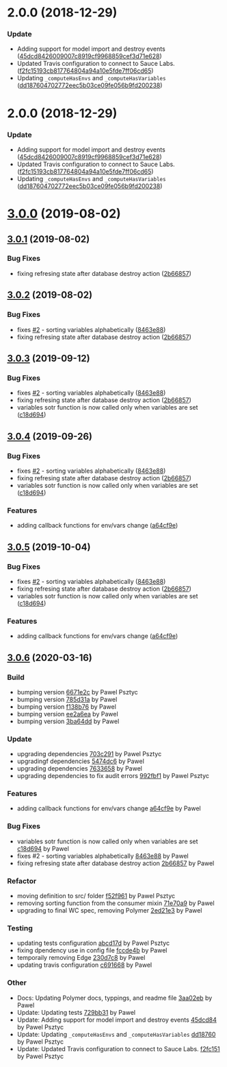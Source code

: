 <a name="2.0.0"></a>
# 2.0.0 (2018-12-29)


### Update

* Adding support for model import and destroy events ([45dcd8426009007c8919cf9968859cef3d71e628](https://github.com/advanced-rest-client/variables-consumer-mixin/commit/45dcd8426009007c8919cf9968859cef3d71e628))
* Updated Travis configuration to connect to Sauce Labs. ([f2fc15193cb817764804a94a10e5fde7ff06cd65](https://github.com/advanced-rest-client/variables-consumer-mixin/commit/f2fc15193cb817764804a94a10e5fde7ff06cd65))
* Updating `_computeHasEnvs` and `_computeHasVariables` ([dd187604702772eec5b03ce09fe056b9fd200238](https://github.com/advanced-rest-client/variables-consumer-mixin/commit/dd187604702772eec5b03ce09fe056b9fd200238))



<a name="2.0.0"></a>
# 2.0.0 (2018-12-29)


### Update

* Adding support for model import and destroy events ([45dcd8426009007c8919cf9968859cef3d71e628](https://github.com/advanced-rest-client/variables-consumer-mixin/commit/45dcd8426009007c8919cf9968859cef3d71e628))
* Updated Travis configuration to connect to Sauce Labs. ([f2fc15193cb817764804a94a10e5fde7ff06cd65](https://github.com/advanced-rest-client/variables-consumer-mixin/commit/f2fc15193cb817764804a94a10e5fde7ff06cd65))
* Updating `_computeHasEnvs` and `_computeHasVariables` ([dd187604702772eec5b03ce09fe056b9fd200238](https://github.com/advanced-rest-client/variables-consumer-mixin/commit/dd187604702772eec5b03ce09fe056b9fd200238))



# [3.0.0](https://github.com/advanced-rest-client/variables-consumer-mixin/compare/2.0.0...3.0.0) (2019-08-02)



## [3.0.1](https://github.com/advanced-rest-client/variables-consumer-mixin/compare/2.0.0...3.0.1) (2019-08-02)


### Bug Fixes

* fixing refresing state after database destroy action ([2b66857](https://github.com/advanced-rest-client/variables-consumer-mixin/commit/2b66857))



## [3.0.2](https://github.com/advanced-rest-client/variables-consumer-mixin/compare/2.0.0...3.0.2) (2019-08-02)


### Bug Fixes

* fixes [#2](https://github.com/advanced-rest-client/variables-consumer-mixin/issues/2) - sorting variables alphabetically ([8463e88](https://github.com/advanced-rest-client/variables-consumer-mixin/commit/8463e88))
* fixing refresing state after database destroy action ([2b66857](https://github.com/advanced-rest-client/variables-consumer-mixin/commit/2b66857))



## [3.0.3](https://github.com/advanced-rest-client/variables-consumer-mixin/compare/2.0.0...3.0.3) (2019-09-12)


### Bug Fixes

* fixes [#2](https://github.com/advanced-rest-client/variables-consumer-mixin/issues/2) - sorting variables alphabetically ([8463e88](https://github.com/advanced-rest-client/variables-consumer-mixin/commit/8463e88))
* fixing refresing state after database destroy action ([2b66857](https://github.com/advanced-rest-client/variables-consumer-mixin/commit/2b66857))
* variables sotr function is now called only when variables are set ([c18d694](https://github.com/advanced-rest-client/variables-consumer-mixin/commit/c18d694))



## [3.0.4](https://github.com/advanced-rest-client/variables-consumer-mixin/compare/2.0.0...3.0.4) (2019-09-26)


### Bug Fixes

* fixes [#2](https://github.com/advanced-rest-client/variables-consumer-mixin/issues/2) - sorting variables alphabetically ([8463e88](https://github.com/advanced-rest-client/variables-consumer-mixin/commit/8463e88))
* fixing refresing state after database destroy action ([2b66857](https://github.com/advanced-rest-client/variables-consumer-mixin/commit/2b66857))
* variables sotr function is now called only when variables are set ([c18d694](https://github.com/advanced-rest-client/variables-consumer-mixin/commit/c18d694))


### Features

* adding callback functions for env/vars change ([a64cf9e](https://github.com/advanced-rest-client/variables-consumer-mixin/commit/a64cf9e))



## [3.0.5](https://github.com/advanced-rest-client/variables-consumer-mixin/compare/2.0.0...3.0.5) (2019-10-04)


### Bug Fixes

* fixes [#2](https://github.com/advanced-rest-client/variables-consumer-mixin/issues/2) - sorting variables alphabetically ([8463e88](https://github.com/advanced-rest-client/variables-consumer-mixin/commit/8463e88))
* fixing refresing state after database destroy action ([2b66857](https://github.com/advanced-rest-client/variables-consumer-mixin/commit/2b66857))
* variables sotr function is now called only when variables are set ([c18d694](https://github.com/advanced-rest-client/variables-consumer-mixin/commit/c18d694))


### Features

* adding callback functions for env/vars change ([a64cf9e](https://github.com/advanced-rest-client/variables-consumer-mixin/commit/a64cf9e))



<a name="3.0.6"></a>
## [3.0.6](https://github.com/advanced-rest-client/variables-consumer-mixin/compare/3.0.4...3.0.6) (2020-03-16)

### Build

* bumping version [6671e2c](https://github.com/advanced-rest-client/variables-consumer-mixin/commit/6671e2c92807455ddac9b4503b5d4030c8246fa7) by Pawel Psztyc
* bumping version [785d31a](https://github.com/advanced-rest-client/variables-consumer-mixin/commit/785d31acd45dc8cd744f58577381fbda9887da72) by Pawel
* bumping version [f138b76](https://github.com/advanced-rest-client/variables-consumer-mixin/commit/f138b7607e46a25205b21ef08a5ee5e2209301ed) by Pawel
* bumping version [ee2a6ea](https://github.com/advanced-rest-client/variables-consumer-mixin/commit/ee2a6ea39fe0fe418e190cfe8e0ae8658107ea71) by Pawel
* bumping version [3ba64dd](https://github.com/advanced-rest-client/variables-consumer-mixin/commit/3ba64dda710af1c6b9bde31734de0620227e8295) by Pawel


### Update

* upgrading dependencies [703c291](https://github.com/advanced-rest-client/variables-consumer-mixin/commit/703c29186322b85534b436dec9398a45257d273b) by Pawel Psztyc
* upgradingf dependencies [5474dc6](https://github.com/advanced-rest-client/variables-consumer-mixin/commit/5474dc60c9c5d72286147311a8d31a53469a5049) by Pawel
* upgrading dependencies [7633658](https://github.com/advanced-rest-client/variables-consumer-mixin/commit/76336588049b4259c9934e6e2ce3de5763c8be97) by Pawel
* upgrading dependencies to fix audit errors [992fbf1](https://github.com/advanced-rest-client/variables-consumer-mixin/commit/992fbf1c18c73cf4032e8f06c434ed979ea3d2f0) by Pawel Psztyc


### Features

* adding callback functions for env/vars change [a64cf9e](https://github.com/advanced-rest-client/variables-consumer-mixin/commit/a64cf9e42b7df0d0221092d72d8958b8fe52998b) by Pawel


### Bug Fixes

* variables sotr function is now called only when variables are set [c18d694](https://github.com/advanced-rest-client/variables-consumer-mixin/commit/c18d69467df268855dbcecc8222b26942814cdb2) by Pawel
* fixes #2 - sorting variables alphabetically [8463e88](https://github.com/advanced-rest-client/variables-consumer-mixin/commit/8463e88c2a1e9cbc1b5962b1e3b8f149d72d227a) by Pawel
* fixing refresing state after database destroy action [2b66857](https://github.com/advanced-rest-client/variables-consumer-mixin/commit/2b6685702cfa0b997e759f59798e629130858b9a) by Pawel


### Refactor

* moving definition to src/ folder [f52f961](https://github.com/advanced-rest-client/variables-consumer-mixin/commit/f52f961c1e1493e236104405469a25b969315289) by Pawel Psztyc
* removing sorting function from the consumer mixin [71e70a9](https://github.com/advanced-rest-client/variables-consumer-mixin/commit/71e70a9ac95835035e0257bdf076a43fb026e53c) by Pawel
* upgrading to final WC spec, removing Polymer [2ed21e3](https://github.com/advanced-rest-client/variables-consumer-mixin/commit/2ed21e3fe6743c37ddd2e1f4cdcad66d7a7f886c) by Pawel


### Testing

* updating tests configuration [abcd17d](https://github.com/advanced-rest-client/variables-consumer-mixin/commit/abcd17deaf56ce7047cb2cf6fcc5fb8ffa9b3b1b) by Pawel Psztyc
* fixing dpendency use in config file [fccde4b](https://github.com/advanced-rest-client/variables-consumer-mixin/commit/fccde4ba04f67f5f3540607d1d2d7e9a611e3823) by Pawel
* temporaily removing Edge [230d7c8](https://github.com/advanced-rest-client/variables-consumer-mixin/commit/230d7c8ba1db8baf6efac7f531290aa35f9ab328) by Pawel
* updating travis configuration [c691668](https://github.com/advanced-rest-client/variables-consumer-mixin/commit/c6916680094e7b709c261b75da8661abc97cff75) by Pawel


### Other

* Docs: Updating Polymer docs, typpings, and readme file
 [3aa02eb](https://github.com/advanced-rest-client/variables-consumer-mixin/commit/3aa02eb21b33faa2ba1ea99663d928f3447fc4d7) by Pawel
* Update: Updating tests
 [729bb31](https://github.com/advanced-rest-client/variables-consumer-mixin/commit/729bb31b997473e4cc2bf57912517ce375208686) by Pawel
* Update: Adding support for model import and destroy events
 [45dcd84](https://github.com/advanced-rest-client/variables-consumer-mixin/commit/45dcd8426009007c8919cf9968859cef3d71e628) by Pawel Psztyc
* Update: Updating `_computeHasEnvs` and `_computeHasVariables`
 [dd18760](https://github.com/advanced-rest-client/variables-consumer-mixin/commit/dd187604702772eec5b03ce09fe056b9fd200238) by Pawel Psztyc
* Update: Updated Travis configuration to connect to Sauce Labs.
 [f2fc151](https://github.com/advanced-rest-client/variables-consumer-mixin/commit/f2fc15193cb817764804a94a10e5fde7ff06cd65) by Pawel Psztyc


